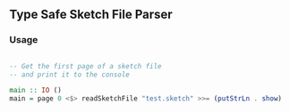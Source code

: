 
## Type Safe Sketch File Parser

### Usage

``` haskell

-- Get the first page of a sketch file
-- and print it to the console

main :: IO ()
main = page 0 <$> readSketchFile "test.sketch" >>= (putStrLn . show)

```
